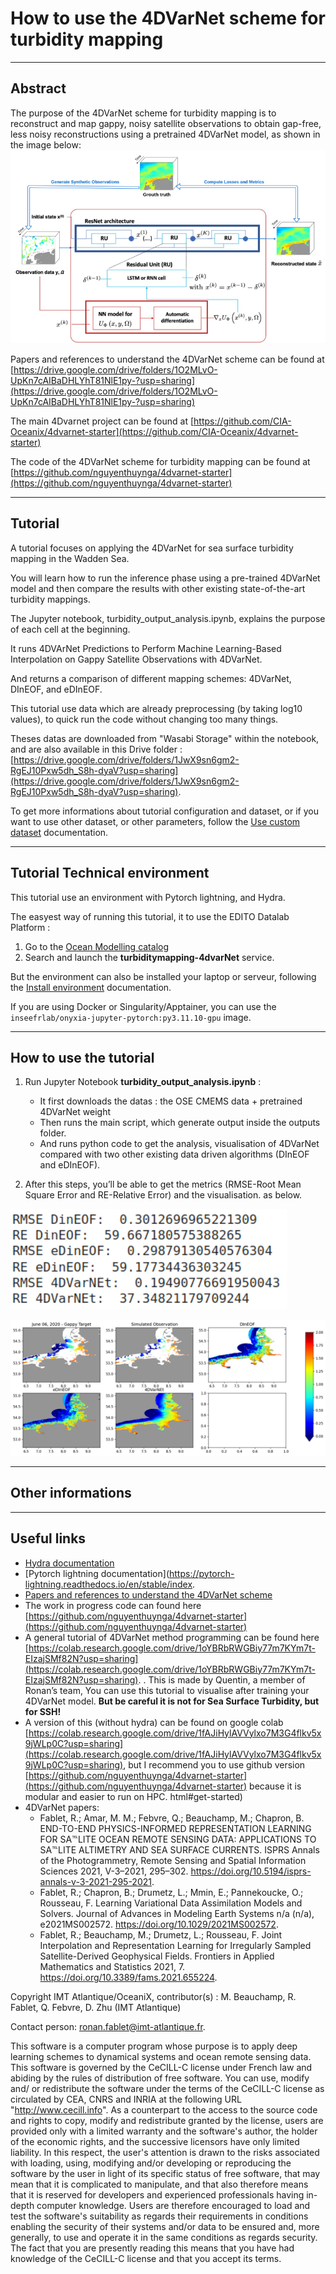# How to use the 4DVarNet scheme for turbidity mapping


---
## Abstract

The purpose of the  4DVarNet scheme for turbidity mapping is to reconstruct and map gappy, noisy satellite observations to obtain gap-free, less noisy reconstructions using a pretrained 4DVarNet model, as shown in the image below:
![4dVarNet Workflow](./img/4dVarNet_workflow.png)

Papers and references to understand the 4DVarNet scheme can be found at [https://drive.google.com/drive/folders/1O2MLvO-UpKn7cAIBaDHLYhT81NlE1py-?usp=sharing](https://drive.google.com/drive/folders/1O2MLvO-UpKn7cAIBaDHLYhT81NlE1py-?usp=sharing)

The main 4Dvarnet project can be found at [https://github.com/CIA-Oceanix/4dvarnet-starter](https://github.com/CIA-Oceanix/4dvarnet-starter)

The code of the 4DVarNet scheme for turbidity mapping can be found at [https://github.com/nguyenthuynga/4dvarnet-starter](https://github.com/nguyenthuynga/4dvarnet-starter)


---
## Tutorial

A tutorial focuses on applying the 4DVarNet for sea surface turbidity mapping in the Wadden Sea.

You will learn how to run the inference phase using a pre-trained 4DVarNet model and then compare the results with other existing state-of-the-art turbidity mappings.

The Jupyter notebook, turbidity_output_analysis.ipynb, explains the purpose of each cell at the beginning. 

It runs 4DVArNet Predictions to Perform Machine Learning-Based Interpolation on Gappy Satellite Observations with 4DVarNet.

And returns a comparison of different mapping schemes: 4DVarNet, DInEOF, and eDInEOF.

This tutorial use data which are already preprocessing (by taking log10 values), to quick run the code without changing too many things. 

Theses datas are downloaded from "Wasabi Storage" within the notebook, and are also available in this Drive folder : [https://drive.google.com/drive/folders/1JwX9sn6gm2-RgEJ10Pxw5dh_S8h-dyaV?usp=sharing](https://drive.google.com/drive/folders/1JwX9sn6gm2-RgEJ10Pxw5dh_S8h-dyaV?usp=sharing).

To get more informations about tutorial configuration and dataset, or if you want to use other dataset, or other parameters, follow the [Use custom dataset](./custom-dataset.md) documentation.


---
## Tutorial Technical environment

This tutorial use an environment with Pytorch lightning, and Hydra.

The easyest way of running this tutorial, it to use the EDITO Datalab Platform :

1. Go to the [Ocean Modelling catalog](https://datalab.dive.edito.eu/catalog/ocean-modelling)
2. Search and launch the **turbiditymapping-4dvarNet** service.

But the environment can also be installed your laptop or serveur, following the [Install environment](./manual-installation.md) documentation.

If you are using Docker or Singularity/Apptainer, you can use the `inseefrlab/onyxia-jupyter-pytorch:py3.11.10-gpu` image.


---
## How to use the tutorial

1. Run Jupyter Notebook **turbidity_output_analysis.ipynb** :
   - It first downloads the datas : the OSE CMEMS data + pretrained 4DVarNet weight
   - Then runs the main script, which generate output inside the outputs folder.
   - And  runs python code to get the analysis, visualisation of 4DVarNet compared with two other existing data driven algorithms (DInEOF and eDInEOF). 

2. After this steps, you’ll be able to get the metrics (RMSE-Root Mean Square Error and RE-Relative Error) and the visualisation. as below.

![metrics](./img/metrics.png)

![visualization](./img/GWS_reconstruction.png)


---
## Other informations




---
## Useful links

- [Hydra documentation](https://hydra.cc/docs/intro/)
- [Pytorch lightning documentation](https://pytorch-lightning.readthedocs.io/en/stable/index.
- [Papers and references to understand the 4DVarNet scheme](https://drive.google.com/drive/folders/1O2MLvO-UpKn7cAIBaDHLYhT81NlE1py-?usp=sharing)
- The work in progress code can found here [https://github.com/nguyenthuynga/4dvarnet-starter](https://github.com/nguyenthuynga/4dvarnet-starter)
- A general tutorial of 4DVarNet method programming can be found here [https://colab.research.google.com/drive/1oYBRbRWGBiy77m7KYm7t-EIzajSMf82N?usp=sharing](https://colab.research.google.com/drive/1oYBRbRWGBiy77m7KYm7t-EIzajSMf82N?usp=sharing). . This is made by Quentin, a member of Ronan’s team, You can use this tutorial to visualise after training your 4DVarNet model. **But be careful it is not for Sea Surface Turbidity, but for SSH!**
- A version of this (without hydra) can be found on google colab [https://colab.research.google.com/drive/1fAJiHylAVVylxo7M3G4flkv5x9jWLp0C?usp=sharing](https://colab.research.google.com/drive/1fAJiHylAVVylxo7M3G4flkv5x9jWLp0C?usp=sharing), but I recommend you to use github version [https://github.com/nguyenthuynga/4dvarnet-starter](https://github.com/nguyenthuynga/4dvarnet-starter) because it is modular and easier to run on HPC. 
html#get-started)
- 4DVarNet papers:
	- Fablet, R.; Amar, M. M.; Febvre, Q.; Beauchamp, M.; Chapron, B. END-TO-END PHYSICS-INFORMED REPRESENTATION LEARNING FOR SA℡LITE OCEAN REMOTE SENSING DATA: APPLICATIONS TO SA℡LITE ALTIMETRY AND SEA SURFACE CURRENTS. ISPRS Annals of the Photogrammetry, Remote Sensing and Spatial Information Sciences 2021, V-3–2021, 295–302. https://doi.org/10.5194/isprs-annals-v-3-2021-295-2021.
	- Fablet, R.; Chapron, B.; Drumetz, L.; Mmin, E.; Pannekoucke, O.; Rousseau, F. Learning Variational Data Assimilation Models and Solvers. Journal of Advances in Modeling Earth Systems n/a (n/a), e2021MS002572. https://doi.org/10.1029/2021MS002572.
	- Fablet, R.; Beauchamp, M.; Drumetz, L.; Rousseau, F. Joint Interpolation and Representation Learning for Irregularly Sampled Satellite-Derived Geophysical Fields. Frontiers in Applied Mathematics and Statistics 2021, 7. https://doi.org/10.3389/fams.2021.655224.

Copyright IMT Atlantique/OceaniX, contributor(s) : M. Beauchamp, R. Fablet, Q. Febvre, D. Zhu (IMT Atlantique) 

Contact person: ronan.fablet@imt-atlantique.fr.

This software is a computer program whose purpose is to apply deep learning schemes to dynamical systems and ocean remote sensing data. This software is governed by the CeCILL-C license under French law and abiding by the rules of distribution of free software. You can use, modify and/ or redistribute the software under the terms of the CeCILL-C license as circulated by CEA, CNRS and INRIA at the following URL "http://www.cecill.info". As a counterpart to the access to the source code and rights to copy, modify and redistribute granted by the license, users are provided only with a limited warranty and the software's author, the holder of the economic rights, and the successive licensors have only limited liability. In this respect, the user's attention is drawn to the risks associated with loading, using, modifying and/or developing or reproducing the software by the user in light of its specific status of free software, that may mean that it is complicated to manipulate, and that also therefore means that it is reserved for developers and experienced professionals having in-depth computer knowledge. Users are therefore encouraged to load and test the software's suitability as regards their requirements in conditions enabling the security of their systems and/or data to be ensured and, more generally, to use and operate it in the same conditions as regards security. The fact that you are presently reading this means that you have had knowledge of the CeCILL-C license and that you accept its terms.


